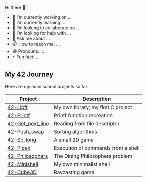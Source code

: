 Hi there 👋

- 🔭 I’m currently working on ...
- 🌱 I’m currently learning ...
- 👯 I’m looking to collaborate on ...
- 🤔 I’m looking for help with ...
- 💬 Ask me about ...
- 📫 How to reach me: ...
- 😄 Pronouns: ...
- ⚡ Fun fact: ...

## My 42 Journey
Here are my main school projects so far:

| Project | Description |
|---------|------------|
| [42-Libft](https://github.com/renatomotamanuel/42-Libft.git) | My own library, my first C project |
| [42-Printf](https://github.com/renatomotamanuel/42-Printf.git) | Printf function recreation |
| [42-Get_next_line](https://github.com/renatomotamanuel/42-Get_next_line.git) | Reading from file descriptor |
| [42-Push_swap](https://github.com/renatomotamanuel/42-Push_swap.git) | Sorting algorithms |
| [42-So_long](https://github.com/renatomotamanuel/42-So_long.git) | A small 2D game |
| [42-Pipex](https://github.com/renatomotamanuel/42-Pipex.git) | Execution of commands from a shell |
| [42-Philosophers](https://github.com/renatomotamanuel/42-Philosophers.git) | The Dining Philosophers problem |
| [42-Minishell](https://github.com/renatomotamanuel/Minishell.git) | My own minimalist shell |
| [42-Cube3D](https://github.com/renatomotamanuel/cub3d.git) | Raycasting game |

